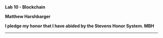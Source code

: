 **Lab 10 - Blockchain**

**Matthew Harshbarger**

**I pledge my honor that I have abided by the Stevens Honor System. MBH**

---
